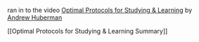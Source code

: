 ran in to the video [Optimal Protocols for Studying & Learning](https://www.youtube.com/watch?v=ddq8JIMhz7c) by [  
Andrew Huberman](https://www.youtube.com/@hubermanlab)

[[Optimal Protocols for Studying & Learning Summary]]
